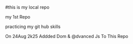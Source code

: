 #this is my local repo 
<p>my 1st Repo</p>
<p>practicing my git hub skills</p>
<p>On 24Aug 2k25 Addded Dom & @dvanced Js To This Repo</p>